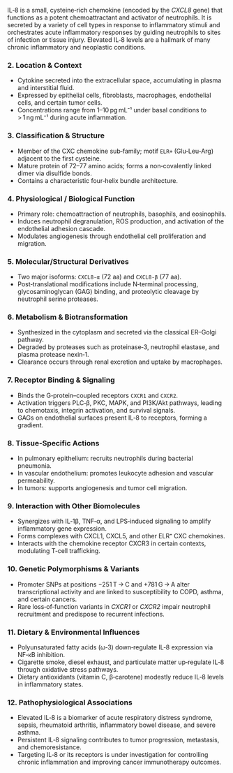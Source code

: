 IL‑8 is a small, cysteine‑rich chemokine (encoded by the *CXCL8* gene) that functions as a potent chemoattractant and activator of neutrophils. It is secreted by a variety of cell types in response to inflammatory stimuli and orchestrates acute inflammatory responses by guiding neutrophils to sites of infection or tissue injury. Elevated IL‑8 levels are a hallmark of many chronic inflammatory and neoplastic conditions.

### 2. Location & Context
- Cytokine secreted into the extracellular space, accumulating in plasma and interstitial fluid.  
- Expressed by epithelial cells, fibroblasts, macrophages, endothelial cells, and certain tumor cells.  
- Concentrations range from 1–10 pg mL⁻¹ under basal conditions to > 1 ng mL⁻¹ during acute inflammation.

### 3. Classification & Structure
- Member of the CXC chemokine sub‑family; motif `ELR+` (Glu‑Leu‑Arg) adjacent to the first cysteine.  
- Mature protein of 72–77 amino acids; forms a non‑covalently linked dimer via disulfide bonds.  
- Contains a characteristic four‑helix bundle architecture.

### 4. Physiological / Biological Function
- Primary role: chemoattraction of neutrophils, basophils, and eosinophils.  
- Induces neutrophil degranulation, ROS production, and activation of the endothelial adhesion cascade.  
- Modulates angiogenesis through endothelial cell proliferation and migration.

### 5. Molecular/Structural Derivatives
- Two major isoforms: `CXCL8-α` (72 aa) and `CXCL8-β` (77 aa).  
- Post‑translational modifications include N‑terminal processing, glycosaminoglycan (GAG) binding, and proteolytic cleavage by neutrophil serine proteases.

### 6. Metabolism & Biotransformation
- Synthesized in the cytoplasm and secreted via the classical ER–Golgi pathway.  
- Degraded by proteases such as proteinase‑3, neutrophil elastase, and plasma protease nexin‑1.  
- Clearance occurs through renal excretion and uptake by macrophages.

### 7. Receptor Binding & Signaling
- Binds the G‑protein–coupled receptors `CXCR1` and `CXCR2`.  
- Activation triggers PLC‑β, PKC, MAPK, and PI3K/Akt pathways, leading to chemotaxis, integrin activation, and survival signals.  
- GAGs on endothelial surfaces present IL‑8 to receptors, forming a gradient.

### 8. Tissue‑Specific Actions
- In pulmonary epithelium: recruits neutrophils during bacterial pneumonia.  
- In vascular endothelium: promotes leukocyte adhesion and vascular permeability.  
- In tumors: supports angiogenesis and tumor cell migration.

### 9. Interaction with Other Biomolecules
- Synergizes with IL‑1β, TNF‑α, and LPS‑induced signaling to amplify inflammatory gene expression.  
- Forms complexes with CXCL1, CXCL5, and other ELR⁺ CXC chemokines.  
- Interacts with the chemokine receptor CXCR3 in certain contexts, modulating T‑cell trafficking.

### 10. Genetic Polymorphisms & Variants
- Promoter SNPs at positions −251 T → C and +781 G → A alter transcriptional activity and are linked to susceptibility to COPD, asthma, and certain cancers.  
- Rare loss‑of‑function variants in *CXCR1* or *CXCR2* impair neutrophil recruitment and predispose to recurrent infections.

### 11. Dietary & Environmental Influences
- Polyunsaturated fatty acids (ω‑3) down‑regulate IL‑8 expression via NF‑κB inhibition.  
- Cigarette smoke, diesel exhaust, and particulate matter up‑regulate IL‑8 through oxidative stress pathways.  
- Dietary antioxidants (vitamin C, β‑carotene) modestly reduce IL‑8 levels in inflammatory states.

### 12. Pathophysiological Associations
- Elevated IL‑8 is a biomarker of acute respiratory distress syndrome, sepsis, rheumatoid arthritis, inflammatory bowel disease, and severe asthma.  
- Persistent IL‑8 signaling contributes to tumor progression, metastasis, and chemoresistance.  
- Targeting IL‑8 or its receptors is under investigation for controlling chronic inflammation and improving cancer immunotherapy outcomes.